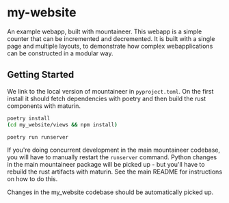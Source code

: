 # my-website

An example webapp, built with mountaineer. This webapp is a simple counter that can be incremented and decremented. It is built with a single page and multiple layouts, to demonstrate how complex webapplications can be constructed in a modular way.

## Getting Started

We link to the local version of mountaineer in `pyproject.toml`. On the first install it should fetch dependencies with poetry and then build the rust components with maturin.

```bash
poetry install
(cd my_website/views && npm install)

poetry run runserver
```

If you're doing concurrent development in the main mountaineer codebase, you will have to manually restart the `runserver` command. Python changes in the main mountaineer package will be picked up - but you'll have to rebuild the rust artifacts with maturin. See the main README for instructions on how to do this.

Changes in the my_website codebase should be automatically picked up.
